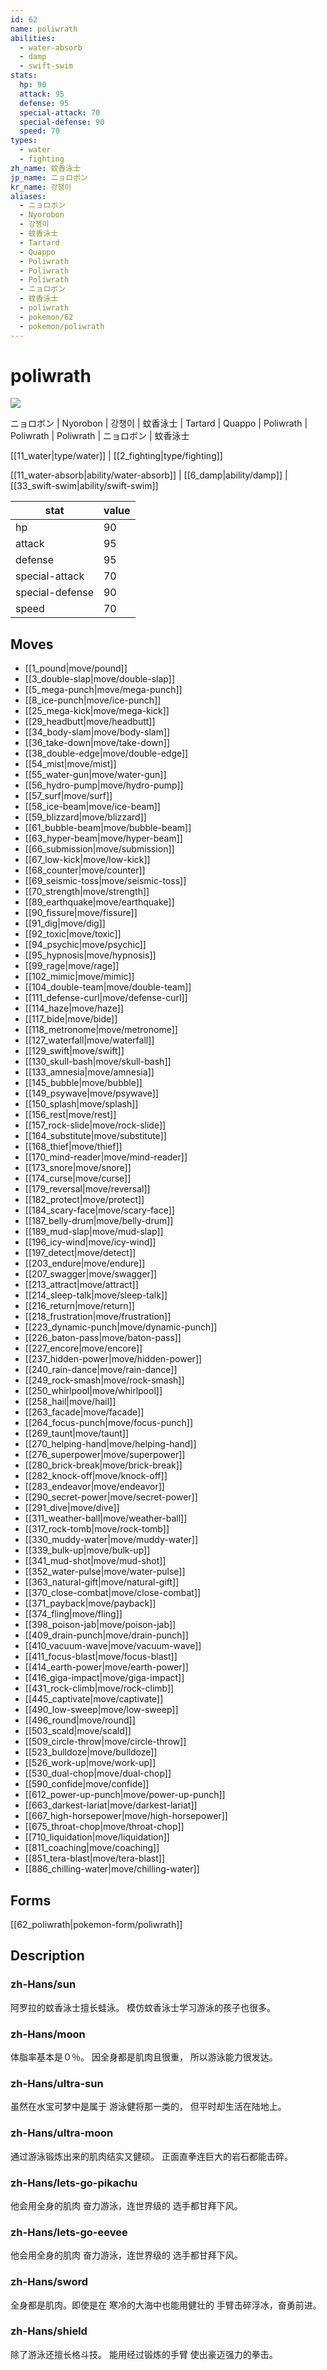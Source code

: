 ```yaml
---
id: 62
name: poliwrath
abilities:
  - water-absorb
  - damp
  - swift-swim
stats:
  hp: 90
  attack: 95
  defense: 95
  special-attack: 70
  special-defense: 90
  speed: 70
types:
  - water
  - fighting
zh_name: 蚊香泳士
jp_name: ニョロボン
kr_name: 강챙이
aliases:
  - ニョロボン
  - Nyorobon
  - 강챙이
  - 蚊香泳士
  - Tartard
  - Quappo
  - Poliwrath
  - Poliwrath
  - Poliwrath
  - ニョロボン
  - 蚊香泳士
  - poliwrath
  - pokemon/62
  - pokemon/poliwrath
---
```

# poliwrath

![](https://raw.githubusercontent.com/PokeAPI/sprites/master/sprites/pokemon/62.png)

ニョロボン | Nyorobon | 강챙이 | 蚊香泳士 | Tartard | Quappo | Poliwrath | Poliwrath | Poliwrath | ニョロボン | 蚊香泳士

[[11_water|type/water]] | [[2_fighting|type/fighting]]

[[11_water-absorb|ability/water-absorb]] | [[6_damp|ability/damp]] | [[33_swift-swim|ability/swift-swim]]

|stat|value|
|---|---|
|hp|90|
|attack|95|
|defense|95|
|special-attack|70|
|special-defense|90|
|speed|70|


## Moves

- [[1_pound|move/pound]]
- [[3_double-slap|move/double-slap]]
- [[5_mega-punch|move/mega-punch]]
- [[8_ice-punch|move/ice-punch]]
- [[25_mega-kick|move/mega-kick]]
- [[29_headbutt|move/headbutt]]
- [[34_body-slam|move/body-slam]]
- [[36_take-down|move/take-down]]
- [[38_double-edge|move/double-edge]]
- [[54_mist|move/mist]]
- [[55_water-gun|move/water-gun]]
- [[56_hydro-pump|move/hydro-pump]]
- [[57_surf|move/surf]]
- [[58_ice-beam|move/ice-beam]]
- [[59_blizzard|move/blizzard]]
- [[61_bubble-beam|move/bubble-beam]]
- [[63_hyper-beam|move/hyper-beam]]
- [[66_submission|move/submission]]
- [[67_low-kick|move/low-kick]]
- [[68_counter|move/counter]]
- [[69_seismic-toss|move/seismic-toss]]
- [[70_strength|move/strength]]
- [[89_earthquake|move/earthquake]]
- [[90_fissure|move/fissure]]
- [[91_dig|move/dig]]
- [[92_toxic|move/toxic]]
- [[94_psychic|move/psychic]]
- [[95_hypnosis|move/hypnosis]]
- [[99_rage|move/rage]]
- [[102_mimic|move/mimic]]
- [[104_double-team|move/double-team]]
- [[111_defense-curl|move/defense-curl]]
- [[114_haze|move/haze]]
- [[117_bide|move/bide]]
- [[118_metronome|move/metronome]]
- [[127_waterfall|move/waterfall]]
- [[129_swift|move/swift]]
- [[130_skull-bash|move/skull-bash]]
- [[133_amnesia|move/amnesia]]
- [[145_bubble|move/bubble]]
- [[149_psywave|move/psywave]]
- [[150_splash|move/splash]]
- [[156_rest|move/rest]]
- [[157_rock-slide|move/rock-slide]]
- [[164_substitute|move/substitute]]
- [[168_thief|move/thief]]
- [[170_mind-reader|move/mind-reader]]
- [[173_snore|move/snore]]
- [[174_curse|move/curse]]
- [[179_reversal|move/reversal]]
- [[182_protect|move/protect]]
- [[184_scary-face|move/scary-face]]
- [[187_belly-drum|move/belly-drum]]
- [[189_mud-slap|move/mud-slap]]
- [[196_icy-wind|move/icy-wind]]
- [[197_detect|move/detect]]
- [[203_endure|move/endure]]
- [[207_swagger|move/swagger]]
- [[213_attract|move/attract]]
- [[214_sleep-talk|move/sleep-talk]]
- [[216_return|move/return]]
- [[218_frustration|move/frustration]]
- [[223_dynamic-punch|move/dynamic-punch]]
- [[226_baton-pass|move/baton-pass]]
- [[227_encore|move/encore]]
- [[237_hidden-power|move/hidden-power]]
- [[240_rain-dance|move/rain-dance]]
- [[249_rock-smash|move/rock-smash]]
- [[250_whirlpool|move/whirlpool]]
- [[258_hail|move/hail]]
- [[263_facade|move/facade]]
- [[264_focus-punch|move/focus-punch]]
- [[269_taunt|move/taunt]]
- [[270_helping-hand|move/helping-hand]]
- [[276_superpower|move/superpower]]
- [[280_brick-break|move/brick-break]]
- [[282_knock-off|move/knock-off]]
- [[283_endeavor|move/endeavor]]
- [[290_secret-power|move/secret-power]]
- [[291_dive|move/dive]]
- [[311_weather-ball|move/weather-ball]]
- [[317_rock-tomb|move/rock-tomb]]
- [[330_muddy-water|move/muddy-water]]
- [[339_bulk-up|move/bulk-up]]
- [[341_mud-shot|move/mud-shot]]
- [[352_water-pulse|move/water-pulse]]
- [[363_natural-gift|move/natural-gift]]
- [[370_close-combat|move/close-combat]]
- [[371_payback|move/payback]]
- [[374_fling|move/fling]]
- [[398_poison-jab|move/poison-jab]]
- [[409_drain-punch|move/drain-punch]]
- [[410_vacuum-wave|move/vacuum-wave]]
- [[411_focus-blast|move/focus-blast]]
- [[414_earth-power|move/earth-power]]
- [[416_giga-impact|move/giga-impact]]
- [[431_rock-climb|move/rock-climb]]
- [[445_captivate|move/captivate]]
- [[490_low-sweep|move/low-sweep]]
- [[496_round|move/round]]
- [[503_scald|move/scald]]
- [[509_circle-throw|move/circle-throw]]
- [[523_bulldoze|move/bulldoze]]
- [[526_work-up|move/work-up]]
- [[530_dual-chop|move/dual-chop]]
- [[590_confide|move/confide]]
- [[612_power-up-punch|move/power-up-punch]]
- [[663_darkest-lariat|move/darkest-lariat]]
- [[667_high-horsepower|move/high-horsepower]]
- [[675_throat-chop|move/throat-chop]]
- [[710_liquidation|move/liquidation]]
- [[811_coaching|move/coaching]]
- [[851_tera-blast|move/tera-blast]]
- [[886_chilling-water|move/chilling-water]]

## Forms



[[62_poliwrath|pokemon-form/poliwrath]]

## Description

### zh-Hans/sun

阿罗拉的蚊香泳士擅长蛙泳。
模仿蚊香泳士学习游泳的孩子也很多。

### zh-Hans/moon

体脂率基本是０％。
因全身都是肌肉且很重，
所以游泳能力很发达。

### zh-Hans/ultra-sun

虽然在水宝可梦中是属于
游泳健将那一类的，
但平时却生活在陆地上。

### zh-Hans/ultra-moon

通过游泳锻炼出来的肌肉结实又健硕。
正面直拳连巨大的岩石都能击碎。

### zh-Hans/lets-go-pikachu

他会用全身的肌肉
奋力游泳，连世界级的
选手都甘拜下风。

### zh-Hans/lets-go-eevee

他会用全身的肌肉
奋力游泳，连世界级的
选手都甘拜下风。

### zh-Hans/sword

全身都是肌肉。即使是在
寒冷的大海中也能用健壮的
手臂击碎浮冰，奋勇前进。

### zh-Hans/shield

除了游泳还擅长格斗技。
能用经过锻炼的手臂
使出豪迈强力的拳击。

